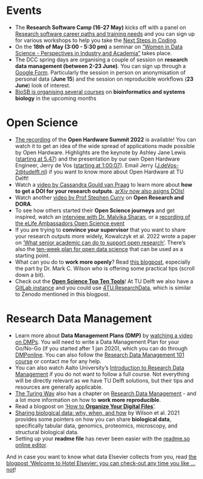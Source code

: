 # Events
* The **Research Software Camp (16-27 May)** kicks off with a panel on [Research software career paths and training needs](https://www.eventbrite.co.uk/e/panel-discussion-research-software-career-paths-and-training-needs-tickets-322597918057) and you can sign up for various workshops to help you take the [Next Steps in Coding](https://www.software.ac.uk/RSCamp-next-steps-coding). 
* On the **18th of May (3:00 - 5:30 pm)** a seminar on [“Women in Data Science - Perspectives in Industry and Academia”](https://www.denbi.de/women-in-data-science/women-in-data-sciences-2022) takes place.
* The DCC spring days are organising a couple of session on **research data management (between 2-23 June)**. 
You can sign up through a [Google Form](https://docs.google.com/forms/d/e/1FAIpQLSdcASgJ6T_1r_sUPvWSihTfCKlbTMtzwk5ar3yAsOBGjCKtKg/viewform). 
Particularly the session in person on anonymisation of personal data (**June 15**) and the session on reproducible workflows (**23 June**) look of interest. 
* [BioSB is organising several courses](https://www.dtls.nl/biosb/courses/) on **bioinformatics and systems biology** in the upcoming months 

# Open Science
*	[The recording]( https://www.youtube.com/watch?v=3RHSynVB2Ng) of the **Open Hardware Summit 2022** is available! 
You can watch it to get an idea of the wide spread of applications made possible by Open Hardware. 
Highlights are the keynote by Ashley Jane Lewis ([starting at 5.47](https://youtu.be/3RHSynVB2Ng?t=347)) and the presentation by our own Open Hardware Engineer, Jerry de Vos ([starting at 1:00:07](https://youtu.be/3RHSynVB2Ng?t=3607)). 
Email Jerry (J.deVos-2@tudelft.nl) if you want to know more about Open Hardware at TU Delft! 
* Watch a [video by Cassandra Gould van Praag](https://vimeo.com/670399599) to learn more about **how to get a DOI for your research outputs**. 
[arXiv now also asigns DOIs!](https://blog.arxiv.org/2022/02/17/new-arxiv-articles-are-now-automatically-assigned-dois/) 
* Watch another [video by Prof Stephen Curry](https://youtu.be/AvXNsp2ch-A) on **Open Research and DORA**.
* To see how others started their **Open Science journeys** and get inspired, watch an [interview with Dr. Malvika Sharan]( https://www.youtube.com/watch?v=GMwRyAwnlEk), or a [recording of the eLife Ambassadors Open Science event](https://www.youtube.com/watch?v=6XOyGZDCfdg)
* If you are trying to **convince your supervisor** that you want to share your research outputs more widely, Kowalczyk et al. 2022 wrote a paper on [‘What senior academic can do to support open research’]( https://doi.org/10.1186/s13104-022-05999-0). There’s also the [ten-week plan for open data science]( https://www.nature.com/articles/d41586-019-03335-4) that can be used as a starting point. 
* What can you do to **work more openly**? Read [this blogpost]( https://blog.scholasticahq.com/post/oa-leaders-advancing-boai-part-2/ ), especially the part by Dr. Mark C. Wilson who is offering some practical tips (scroll down a bit). 
* Check out the [**Open Science Top Ten Tools**](https://genr.eu/wp/open-science-top-ten-tools-all-open-source/)! 
At TU Delft we also have a [GitLab instance](https://gitlab.tudelft.nl/users/sign_in) and you could use [4TU.ResearchData](https://researchdata.4tu.nl/en/), which is similar to Zenodo mentioned in this blogpost. 

# Research Data Management
* Learn more about **Data Management Plans (DMP)** by [watching a video on DMPs](https://www.youtube.com/watch?v=tvs5_X5rn8w). 
You will need to write a Data Management Plan for your Go/No-Go (if you started after 1 jan 2020), which you can do through [DMPonline](https://dmponline.tudelft.nl/). 
You can also follow the [Research Data Management 101 course]( https://www.tudelft.nl/en/education/programmes/phd/doctoral-education-programme-de/training-programme/r4a1-research-data-management-101) or contact me for any help. 
* You can also watch Aalto University’s [Introduction to Research Data Management](https://www.youtube.com/watch?v=duDCcV8xhQo) if you do not want to follow a full course.
Not everything will be directly relevant as we have TU Delft solutions, but their tips and resources are generally applicable. 
* [The Turing Way](https://the-turing-way.netlify.app/welcome.html) also has a chapter on [Research Data Management](https://the-turing-way.netlify.app/reproducible-research/rdm.html) - and a lot more information on how to **work more reproducible**. 
* Read a blogpost on [‘How to **Organize Your Digital Files**’](https://www.nytimes.com/wirecutter/guides/how-to-organize-your-digital-files/).
* [Sharing biological data: why, when, and how](https://doi.org/10.1002/1873-3468.14067) by Wilson et al. 2021 provides some pointers on how you can share **biological data**, specifically tabular data, genomics, proteomics, microscopy, and structural biological data. 
* Setting up your **readme file** has never been easier with the [readme.so online editor](https://readme.so/).

And in case you want to know what data Elsevier collects from you, read [the blogpost ‘Welcome to Hotel Elsevier: you can check-out any time you like … not](https://eiko-fried.com/welcome-to-hotel-elsevier-you-can-check-out-any-time-you-like-not/)! 

